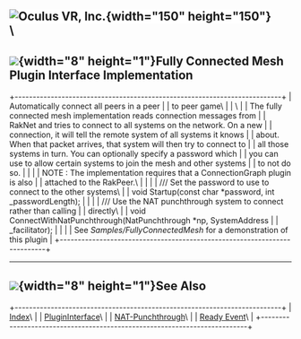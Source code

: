 <span style="background-color: rgb(255, 255, 255);">![Oculus VR,
Inc.](RakNet_Icon_Final-copy.jpg){width="150" height="150"}</span>\
\
  -------------------------------------------------------------------------------------------
  ![](spacer.gif){width="8" height="1"}Fully Connected Mesh Plugin Interface Implementation
  -------------------------------------------------------------------------------------------

+--------------------------------------------------------------------------+
| <span class="RakNetBlueHeader">Automatically connect all peers in a peer |
| to peer game</span>\                                                     |
| \                                                                        |
| The fully connected mesh implementation reads connection messages from   |
| RakNet and tries to connect to all systems on the network. On a new      |
| connection, it will tell the remote system of all systems it knows       |
| about. When that packet arrives, that system will then try to connect to |
| all those systems in turn. You can optionally specify a password which   |
| you can use to allow certain systems to join the mesh and other systems  |
| to not do so.                                                            |
|                                                                          |
| NOTE : The implementation requires that a ConnectionGraph plugin is also |
| attached to the RakPeer.\                                                |
|                                                                          |
| /// Set the password to use to connect to the other systems\             |
| void Startup(const char \*password, int \_passwordLength);               |
|                                                                          |
| /// Use the NAT punchthrough system to connect rather than calling       |
| directly\                                                                |
| void ConnectWithNatPunchthrough(NatPunchthrough \*np, SystemAddress      |
| \_facilitator);                                                          |
|                                                                          |
| See *Samples/FullyConnectedMesh* for a demonstration of this plugin      |
+--------------------------------------------------------------------------+

  -----------------------------------------------
  ![](spacer.gif){width="8" height="1"}See Also
  -----------------------------------------------

+--------------------------------------------------------------------------+
| [Index](index.html)\                                                     |
| [PluginInterface](plugininterface.html)\                                 |
| [NAT-Punchthrough](natpunchthrough.html)\                                |
| [Ready Event](readyevent.html)\                                          |
+--------------------------------------------------------------------------+


